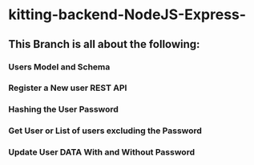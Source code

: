 # kitting-backend-NodeJS-Express-

## This Branch is all about the following:

### Users Model and Schema
### Register a New user REST API
### Hashing the User Password
### Get User or List of users excluding the Password
### Update User DATA With and Without Password
